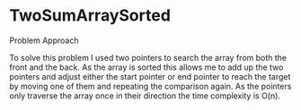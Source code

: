 # TwoSumArraySorted

Problem Approach

To solve this problem I used two pointers to search the array from both the front and the back. 
As the array is sorted this allows me to add up the two pointers and adjust either the start pointer or end pointer to reach the target by moving one of them 
and repeating the comparison again.
As the pointers only traverse the array once in their direction the time complexity is O(n).
